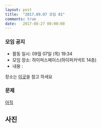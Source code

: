 ```yaml
---
layout: post
title:  "2017.09.07 모임 81"
comments: true
date:   2017-08-27 00:00:00
---
```


### 모임 공지

- 활동 일시: 09월 07일 (목) 19:34
- 모임 장소: 하이퍼스페이스(하이퍼커넥트 14층)
- 내용 : 

장소는 [이곳](http://career.hpcnt.com/)을 참고 하세요

### 문제

[아직](https://)<br>


## 사진

